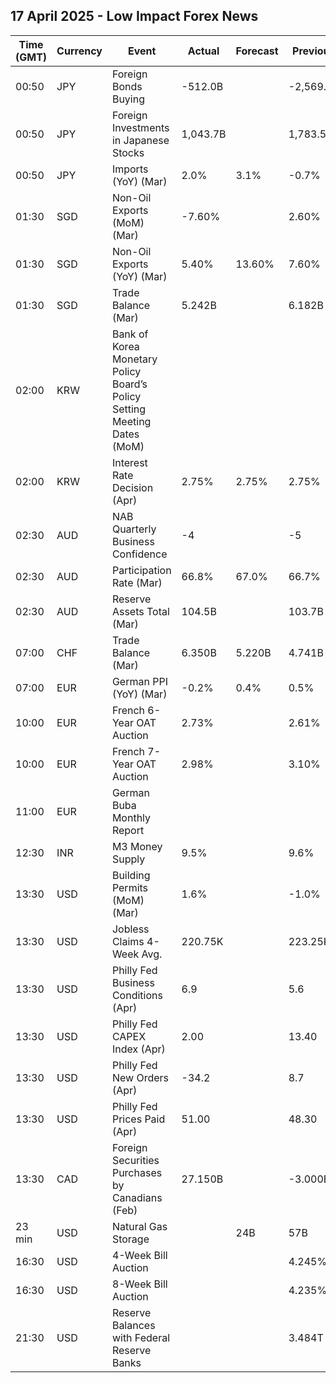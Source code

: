 ## 17 April 2025 - Low Impact Forex News

| Time (GMT) | Currency | Event | Actual | Forecast | Previous |
|------|----------|-------|--------|----------|----------|
| 00:50 | JPY | Foreign Bonds Buying | -512.0B |  | -2,569.9B |
| 00:50 | JPY | Foreign Investments in Japanese Stocks | 1,043.7B |  | 1,783.5B |
| 00:50 | JPY | Imports (YoY) (Mar) | 2.0% | 3.1% | -0.7% |
| 01:30 | SGD | Non-Oil Exports (MoM) (Mar) | -7.60% |  | 2.60% |
| 01:30 | SGD | Non-Oil Exports (YoY) (Mar) | 5.40% | 13.60% | 7.60% |
| 01:30 | SGD | Trade Balance (Mar) | 5.242B |  | 6.182B |
| 02:00 | KRW | Bank of Korea Monetary Policy Board’s Policy Setting Meeting Dates (MoM) |  |  |  |
| 02:00 | KRW | Interest Rate Decision (Apr) | 2.75% | 2.75% | 2.75% |
| 02:30 | AUD | NAB Quarterly Business Confidence | -4 |  | -5 |
| 02:30 | AUD | Participation Rate (Mar) | 66.8% | 67.0% | 66.7% |
| 02:30 | AUD | Reserve Assets Total (Mar) | 104.5B |  | 103.7B |
| 07:00 | CHF | Trade Balance (Mar) | 6.350B | 5.220B | 4.741B |
| 07:00 | EUR | German PPI (YoY) (Mar) | -0.2% | 0.4% | 0.5% |
| 10:00 | EUR | French 6-Year OAT Auction | 2.73% |  | 2.61% |
| 10:00 | EUR | French 7-Year OAT Auction | 2.98% |  | 3.10% |
| 11:00 | EUR | German Buba Monthly Report |  |  |  |
| 12:30 | INR | M3 Money Supply | 9.5% |  | 9.6% |
| 13:30 | USD | Building Permits (MoM) (Mar) | 1.6% |  | -1.0% |
| 13:30 | USD | Jobless Claims 4-Week Avg. | 220.75K |  | 223.25K |
| 13:30 | USD | Philly Fed Business Conditions (Apr) | 6.9 |  | 5.6 |
| 13:30 | USD | Philly Fed CAPEX Index (Apr) | 2.00 |  | 13.40 |
| 13:30 | USD | Philly Fed New Orders (Apr) | -34.2 |  | 8.7 |
| 13:30 | USD | Philly Fed Prices Paid (Apr) | 51.00 |  | 48.30 |
| 13:30 | CAD | Foreign Securities Purchases by Canadians (Feb) | 27.150B |  | -3.000B |
| 23 min | USD | Natural Gas Storage |  | 24B | 57B |
| 16:30 | USD | 4-Week Bill Auction |  |  | 4.245% |
| 16:30 | USD | 8-Week Bill Auction |  |  | 4.235% |
| 21:30 | USD | Reserve Balances with Federal Reserve Banks |  |  | 3.484T |
